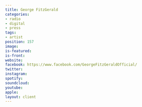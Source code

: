 ```yaml
---
title: George FitzGerald
categories:
- radio
- digital
- press
tags:
- artist
position: 157
image: 
is-featured: 
is-front: 
website: 
facebook: https://www.facebook.com/GeorgeFitzGeraldOfficial/
twitter: 
instagram: 
spotify: 
soundcloud: 
youtube: 
apple: 
layout: client
---
```


